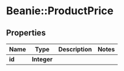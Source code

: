 # Beanie::ProductPrice

## Properties
Name | Type | Description | Notes
------------ | ------------- | ------------- | -------------
**id** | **Integer** |  | 


